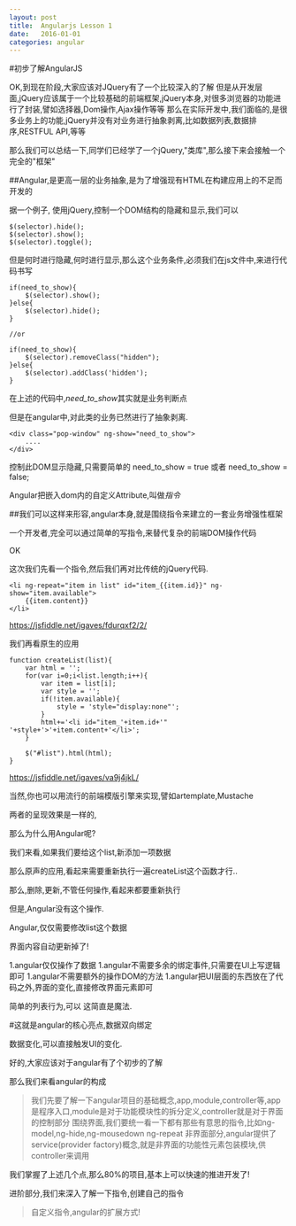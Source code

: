 ```yaml
---
layout: post
title:  Angularjs Lesson 1
date:   2016-01-01
categories: angular
---
```

#初步了解AngularJS

OK,到现在阶段,大家应该对JQuery有了一个比较深入的了解
但是从开发层面,jQuery应该属于一个比较基础的前端框架,jQuery本身,对很多浏览器的功能进行了封装,譬如选择器,Dom操作,Ajax操作等等
那么在实际开发中,我们面临的,是很多业务上的功能,jQuery并没有对业务进行抽象剥离,比如数据列表,数据排序,RESTFUL API,等等

那么我们可以总结一下,同学们已经学了一个jQuery,"类库",那么接下来会接触一个完全的"框架"

##Angular,是更高一层的业务抽象,是为了增强现有HTML在构建应用上的不足而开发的

据一个例子,
使用jQuery,控制一个DOM结构的隐藏和显示,我们可以

    $(selector).hide();
    $(selector).show();
    $(selector).toggle();

但是何时进行隐藏,何时进行显示,那么这个业务条件,必须我们在js文件中,来进行代码书写

    if(need_to_show){
        $(selector).show();
    }else{
        $(selector).hide();
    }
    
    //or
    
    if(need_to_show){
        $(selector).removeClass("hidden");
    }else{
        $(selector).addClass('hidden');
    }


在上述的代码中,*need_to_show*其实就是业务判断点

但是在angular中,对此类的业务已然进行了抽象剥离.

    <div class="pop-window" ng-show="need_to_show">
        ....
    </div>
    
控制此DOM显示隐藏,只需要简单的 need_to_show = true 或者 need_to_show = false;

Angular把嵌入dom内的自定义Attribute,叫做*指令*

##我们可以这样来形容,angular本身,就是围绕指令来建立的一套业务增强性框架

一个开发者,完全可以通过简单的写指令,来替代复杂的前端DOM操作代码


OK

这次我们先看一个指令,然后我们再对比传统的jQuery代码.


    <li ng-repeat="item in list" id="item_{{item.id}}" ng-show="item.available">
        {{item.content}}
    </li>

https://jsfiddle.net/igaves/fdurqxf2/2/

我们再看原生的应用

    function createList(list){
        var html = '';
        for(var i=0;i<list.length;i++){
            var item = list[i];
            var style = '';
            if(!item.available){
                style = 'style="display:none"';
            }
            html+='<li id="item_'+item.id+'" '+style+'>'+item.content+'</li>';      
        }
        
        $("#list").html(html);
    }
    
https://jsfiddle.net/igaves/va9j4jkL/

当然,你也可以用流行的前端模版引擎来实现,譬如artemplate,Mustache

两者的呈现效果是一样的,

那么为什么用Angular呢?

我们来看,如果我们要给这个list,新添加一项数据

那么原声的应用,看起来需要重新执行一遍createList这个函数才行..

那么,删除,更新,不管任何操作,看起来都要重新执行

但是,Angular没有这个操作.

Angular,仅仅需要修改list这个数据

界面内容自动更新掉了!

 1.angular仅仅操作了数据
 1.angular不需要多余的绑定事件,只需要在UI上写逻辑即可
 1.angular不需要额外的操作DOM的方法
 1.angular把UI层面的东西放在了代码之外,界面的变化,直接修改界面元素即可

简单的列表行为,可以
这简直是魔法.

#这就是angular的核心亮点,数据双向绑定

数据变化,可以直接触发UI的变化.

好的,大家应该对于angular有了个初步的了解

那么我们来看angular的构成

>我们先要了解一下angular项目的基础概念,app,module,controller等,app是程序入口,module是对于功能模块性的拆分定义,controller就是对于界面的控制部分
>围绕界面,我们要统一看一下都有那些有意思的指令,比如ng-model,ng-hide,ng-mousedown ng-repeat
>非界面部分,angular提供了service(provider factory)概念,就是非界面的功能性元素包装模块,供controller来调用

我们掌握了上述几个点,那么80%的项目,基本上可以快速的推进开发了!

进阶部分,我们来深入了解一下指令,创建自己的指令

>自定义指令,angular的扩展方式!



